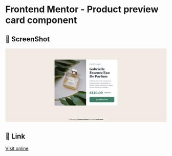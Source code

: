 # Frontend Mentor - Product preview card component

## 📸 ScreenShot

![screenshot](./screenshot.png)

## 🔗 Link

[Visit online](https://turtle-papa.github.io/frontendmentor-challenges/product-preview-card-component/)

